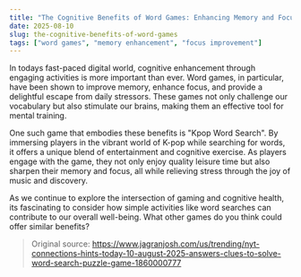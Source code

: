 ```yaml
---
title: "The Cognitive Benefits of Word Games: Enhancing Memory and Focus"
date: 2025-08-10
slug: the-cognitive-benefits-of-word-games
tags: ["word games", "memory enhancement", "focus improvement"]
---
```


In todays fast-paced digital world, cognitive enhancement through engaging activities is more important than ever. Word games, in particular, have been shown to improve memory, enhance focus, and provide a delightful escape from daily stressors. These games not only challenge our vocabulary but also stimulate our brains, making them an effective tool for mental training.

One such game that embodies these benefits is "Kpop Word Search". By immersing players in the vibrant world of K-pop while searching for words, it offers a unique blend of entertainment and cognitive exercise. As players engage with the game, they not only enjoy quality leisure time but also sharpen their memory and focus, all while relieving stress through the joy of music and discovery.

As we continue to explore the intersection of gaming and cognitive health, its fascinating to consider how simple activities like word searches can contribute to our overall well-being. What other games do you think could offer similar benefits?
> Original source: https://www.jagranjosh.com/us/trending/nyt-connections-hints-today-10-august-2025-answers-clues-to-solve-word-search-puzzle-game-1860000777